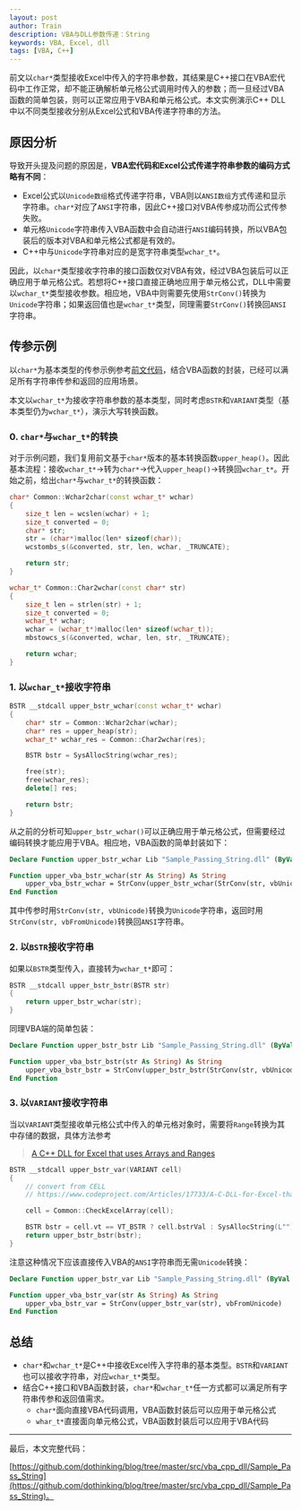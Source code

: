 ```yaml
---
layout: post
author: Train
description: VBA与DLL参数传递：String
keywords: VBA, Excel, dll
tags: [VBA, C++]
---
```


前文以`char*`类型接收Excel中传入的字符串参数，其结果是C++接口在VBA宏代码中工作正常，却不能正确解析单元格公式调用时传入的参数；而一旦经过VBA函数的简单包装，则可以正常应用于VBA和单元格公式。本文实例演示C++ DLL中以不同类型接收分别从Excel公式和VBA传递字符串的方法。

## 原因分析

导致开头提及问题的原因是，**VBA宏代码和Excel公式传递字符串参数的编码方式略有不同**：

- Excel公式以`Unicode数组`格式传递字符串，VBA则以`ANSI数组`方式传递和显示字符串。`char*`对应了`ANSI`字符串，因此C++接口对VBA传参成功而公式传参失败。
- 单元格`Unicode`字符串传入VBA函数中会自动进行`ANSI`编码转换，所以VBA包装后的版本对VBA和单元格公式都是有效的。
- C++中与`Unicode`字符串对应的是宽字符串类型`wchar_t*`。

因此，以`char*`类型接收字符串的接口函数仅对VBA有效，经过VBA包装后可以正确应用于单元格公式。若想将C++接口直接正确地应用于单元格公式，DLL中需要以`wchar_t*`类型接收参数。相应地，VBA中则需要先使用`StrConv()`转换为`Unicode`字符串；如果返回值也是`wchar_t*`类型，同理需要`StrConv()`转换回`ANSI`字符串。


## 传参示例

以`char*`为基本类型的传参示例参考[前文代码](https://github.com/dothinking/blog/tree/master/src/vba_cpp_dll/Sample_Return_String)，结合VBA函数的封装，已经可以满足所有字符串传参和返回的应用场景。

本文以`wchar_t*`为接收字符串参数的基本类型，同时考虑`BSTR`和`VARIANT`类型（基本类型仍为`wchar_t*`），演示大写转换函数。

### 0. `char*`与`wchar_t*`的转换

对于示例问题，我们复用前文基于`char*`版本的基本转换函数`upper_heap()`。因此基本流程：接收`wchar_t*`->转为`char*`->代入`upper_heap()`->转换回`wchar_t*`。开始之前，给出`char*`与`wchar_t*`的转换函数：

```cpp
char* Common::Wchar2char(const wchar_t* wchar)
{
	size_t len = wcslen(wchar) + 1;
	size_t converted = 0;
	char* str;
	str = (char*)malloc(len* sizeof(char));
	wcstombs_s(&converted, str, len, wchar, _TRUNCATE);

	return str;
}

wchar_t* Common::Char2wchar(const char* str)
{
	size_t len = strlen(str) + 1;
	size_t converted = 0;
	wchar_t* wchar;
	wchar = (wchar_t*)malloc(len* sizeof(wchar_t));
	mbstowcs_s(&converted, wchar, len, str, _TRUNCATE);

	return wchar;
}
```


### 1. 以`wchar_t*`接收字符串

```cpp
BSTR __stdcall upper_bstr_wchar(const wchar_t* wchar)
{
	char* str = Common::Wchar2char(wchar);
	char* res = upper_heap(str);
	wchar_t* wchar_res = Common::Char2wchar(res);

	BSTR bstr = SysAllocString(wchar_res);

	free(str);
	free(wchar_res);
	delete[] res;

	return bstr;
}
```

从之前的分析可知`upper_bstr_wchar()`可以正确应用于单元格公式，但需要经过编码转换才能应用于VBA。相应地，VBA函数的简单封装如下：

```vb
Declare Function upper_bstr_wchar Lib "Sample_Passing_String.dll" (ByVal str$) As String

Function upper_vba_bstr_wchar(str As String) As String
    upper_vba_bstr_wchar = StrConv(upper_bstr_wchar(StrConv(str, vbUnicode)), vbFromUnicode)
End Function
```

其中传参时用`StrConv(str, vbUnicode)`转换为`Unicode`字符串，返回时用`StrConv(str, vbFromUnicode)`转换回`ANSI`字符串。


### 2. 以`BSTR`接收字符串

如果以`BSTR`类型传入，直接转为`wchar_t*`即可：

```cpp
BSTR __stdcall upper_bstr_bstr(BSTR str)
{
	return upper_bstr_wchar(str);
}
```

同理VBA端的简单包装：

```vb
Declare Function upper_bstr_bstr Lib "Sample_Passing_String.dll" (ByVal str As String) As String

Function upper_vba_bstr_bstr(str As String) As String
    upper_vba_bstr_bstr = StrConv(upper_bstr_bstr(StrConv(str, vbUnicode)), vbFromUnicode)
End Function
```

### 3. 以`VARIANT`接收字符串

当以`VARIANT`类型接收单元格公式中传入的单元格对象时，需要将`Range`转换为其中存储的数据，具体方法参考

> [A C++ DLL for Excel that uses Arrays and Ranges](https://www.codeproject.com/Articles/17733/A-C-DLL-for-Excel-that-uses-Arrays-and-Ranges)

```cpp
BSTR __stdcall upper_bstr_var(VARIANT cell)
{
	// convert from CELL
	// https://www.codeproject.com/Articles/17733/A-C-DLL-for-Excel-that-uses-Arrays-and-Ranges

	cell = Common::CheckExcelArray(cell);

	BSTR bstr = cell.vt == VT_BSTR ? cell.bstrVal : SysAllocString(L"");	
	return upper_bstr_bstr(bstr);
}
```

注意这种情况下应该直接传入VBA的`ANSI`字符串而无需`Unicode`转换：

```vb
Declare Function upper_bstr_var Lib "Sample_Passing_String.dll" (ByVal str As Variant) As String

Function upper_vba_bstr_var(str As String) As String
    upper_vba_bstr_var = StrConv(upper_bstr_var(str), vbFromUnicode)
End Function
```


## 总结

- `char*`和`wchar_t*`是C++中接收Excel传入字符串的基本类型。`BSTR`和`VARIANT`也可以接收字符串，对应`wchar_t*`类型。
- 结合C++接口和VBA函数封装，`char*`和`wchar_t*`任一方式都可以满足所有字符串传参和返回值需求。
	- `char*`面向直接VBA代码调用，VBA函数封装后可以应用于单元格公式
	- `whar_t*`直接面向单元格公式，VBA函数封装后可以应用于VBA代码


---

最后，本文完整代码：

[https://github.com/dothinking/blog/tree/master/src/vba_cpp_dll/Sample_Pass_String](https://github.com/dothinking/blog/tree/master/src/vba_cpp_dll/Sample_Pass_String)。
